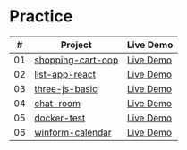 # Practice

| # | Project | Live Demo |
| :-: | ----- | ----- |
| 01 | [shopping-cart-oop](./shopping-cart-oop/) | [Live Demo](https://henry5720.github.io/practice/)
| 02 | [list-app-react](./list-app-react/) | [Live Demo](https://henry5720.github.io/practice/)
| 03 | [three-js-basic](./three-js-basic/) | [Live Demo](https://henry5720.github.io/practice/)
| 04 | [chat-room](./chat-room/) | [Live Demo](./chat-room/)
| 05 | [docker-test](./docker-test/) | [Live Demo](./docker-test/)
| 06 | [winform-calendar](./winform-calendar/) | [Live Demo](./winform-calendar/)